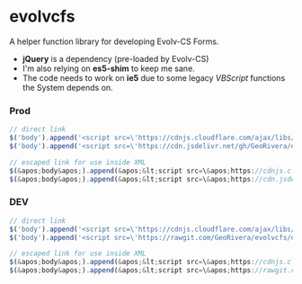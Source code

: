 # evolvcfs

A helper function library for developing Evolv-CS Forms.
+ **jQuery** is a dependency (pre-loaded by Evolv-CS)
+ I'm also relying on **es5-shim** to keep me sane.
+ The code needs to work on **ie5** due to some legacy *VBScript* functions the System depends on.


### Prod
```javascript
// direct link
$('body').append('<script src=\'https://cdnjs.cloudflare.com/ajax/libs/es5-shim/4.5.7/es5-shim.min.js\'></script>');
$('body').append('<script src=\'https://cdn.jsdelivr.net/gh/GeoRivera/evolvcfs@1/lib/evolvcfs.min.js\'></script>');

// escaped link for use inside XML
$(&apos;body&apos;).append(&apos;&lt;script src=\&apos;https://cdnjs.cloudflare.com/ajax/libs/es5-shim/4.5.7/es5-shim.min.js\&apos;&gt;&lt;/script&gt;&apos;);
$(&apos;body&apos;).append(&apos;&lt;script src=\&apos;https://cdn.jsdelivr.net/gh/GeoRivera/evolvcfs@1/lib/evolvcfs.min.js\&apos;&gt;&lt;/script&gt;&apos;);
```
        
### DEV
```javascript
// direct link
$('body').append('<script src=\'https://cdnjs.cloudflare.com/ajax/libs/es5-shim/4.5.7/es5-shim.min.js\'></script>');
$('body').append('<script src=\'https://rawgit.com/GeoRivera/evolvcfs/dev/lib/evolvcfs.min.js\'></script>');

// escaped link for use inside XML
$(&apos;body&apos;).append(&apos;&lt;script src=\&apos;https://cdnjs.cloudflare.com/ajax/libs/es5-shim/4.5.7/es5-shim.min.js\&apos;&gt;&lt;/script&gt;&apos;);
$(&apos;body&apos;).append(&apos;&lt;script src=\&apos;https://rawgit.com/GeoRivera/evolvcfs/dev/lib/evolvcfs.min.js\&apos;&gt;&lt;/script&gt;&apos;);
```

